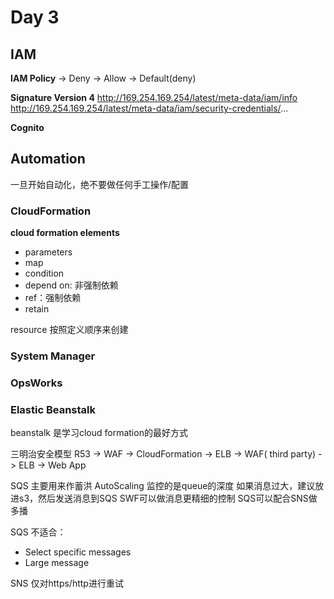 # Day 3
## IAM
**IAM Policy**
-> Deny -> Allow -> Default(deny)

**Signature Version 4**
http://169.254.169.254/latest/meta-data/iam/info
http://169.254.169.254/latest/meta-data/iam/security-credentials/...

**Cognito**

## Automation
一旦开始自动化，绝不要做任何手工操作/配置

### CloudFormation
**cloud formation elements**
- parameters
- map
- condition
- depend on: 非强制依赖
- ref：强制依赖
- retain

resource 按照定义顺序来创建

### System Manager
### OpsWorks
### Elastic Beanstalk
beanstalk 是学习cloud formation的最好方式

三明治安全模型
R53 -> WAF -> CloudFormation -> ELB -> WAF( third party) -> ELB -> Web App


SQS
主要用来作蓄洪
AutoScaling 监控的是queue的深度
如果消息过大，建议放进s3，然后发送消息到SQS
SWF可以做消息更精细的控制
SQS可以配合SNS做多播

SQS 不适合：
- Select specific messages
- Large message

SNS
仅对https/http进行重试

<!--stackedit_data:
eyJoaXN0b3J5IjpbMjEyNTMxODU4NCwtOTEwMzk1MzExLDI3MT
I3ODAxOSw4ODgyODkxNSwyMDE5NjYzMTg0LC03NjAyMTQ3MTQs
LTEzNTE0MTM1MjksLTE0MDIxNTgzODMsMTA5MjI0NjY3NSwtMj
gzOTY4MTEzLDY2NTIyOTQ2NywxNzgxNDc2NzQ0LC03MjI3NTkx
OTYsNjg2ODE3ODM2LDQ0MTk0MTU2LC0yMTQwNTY2Mjc1XX0=
-->